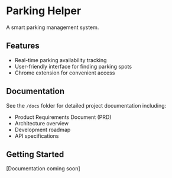 # Parking Helper

A smart parking management system.

## Features

- Real-time parking availability tracking
- User-friendly interface for finding parking spots
- Chrome extension for convenient access

## Documentation

See the `/docs` folder for detailed project documentation including:
- Product Requirements Document (PRD)
- Architecture overview
- Development roadmap
- API specifications

## Getting Started

[Documentation coming soon]